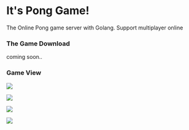 # It's Pong Game!
The Online Pong game server with Golang.
Support multiplayer online

### The Game Download
 coming soon..


### Game View

![](https://i.imgur.com/yFmyAsU.jpg)

![](https://i.imgur.com/51AnAF3.jpg)

![](https://i.imgur.com/hGUjhUs.jpg)

![](https://i.imgur.com/55KLm0t.gif)
